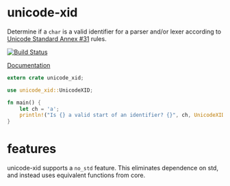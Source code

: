 # unicode-xid

Determine if a `char` is a valid identifier for a parser and/or lexer according to
[Unicode Standard Annex #31](https://www.unicode.org/reports/tr31/) rules.

[![Build Status](https://img.shields.io/github/actions/workflow/status/unicode-rs/unicode-xid/ci.yml?branch=master)](https://github.com/unicode-rs/unicode-xid/actions?query=branch%3Amaster)

[Documentation](https://unicode-rs.github.io/unicode-xid/unicode_xid/index.html)

```rust
extern crate unicode_xid;

use unicode_xid::UnicodeXID;

fn main() {
    let ch = 'a';
    println!("Is {} a valid start of an identifier? {}", ch, UnicodeXID::is_xid_start(ch));
}
```

# features

unicode-xid supports a `no_std` feature. This eliminates dependence
on std, and instead uses equivalent functions from core.
